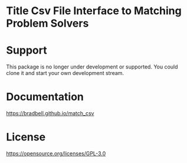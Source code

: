 # Title Csv File Interface to Matching Problem Solvers

# Support
This package is no longer under development or supported.
You could clone it and start your own development stream.

# Documentation
https://bradbell.github.io/match_csv

# License
https://opensource.org/licenses/GPL-3.0
